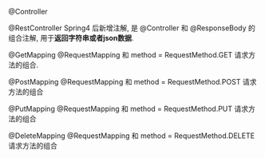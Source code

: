 @Controller

@RestController
    Spring4 后新增注解, 是 @Controller 和 @ResponseBody 的组合注解, 用于**返回字符串或者json数据**.

@GetMapping
    @RequestMapping 和 method = RequestMethod.GET 请求方法的组合.

@PostMapping
    @RequestMapping 和 method = RequestMethod.POST 请求方法的组合


@PutMapping
    @RequestMapping 和 method = RequestMethod.PUT 请求方法的组合

@DeleteMapping
    @RequestMapping 和 method = RequestMethod.DELETE 请求方法的组合